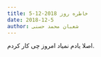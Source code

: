 ```yaml
---
title: خاطره روز 2018-12-5
date: 2018-12-5
author: شعبان محمد حسنی
---
```


اصلا یادم نمیاد امروز چی کار کردم.